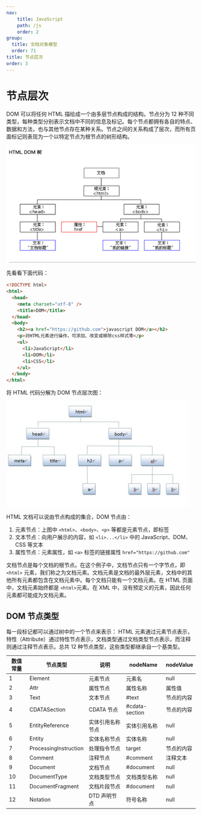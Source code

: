 ```yaml
---
nav:
    title: JavaScript
    path: /js
    order: 2
group:
  title: 文档对象模型
  order: 71
title: 节点层次
order: 3
---
```


# 节点层次

DOM 可以将任何 HTML 描绘成一个由多层节点构成的结构。节点分为 12 种不同类型，每种类型分别表示文档中不同的信息及标记。每个节点都拥有各自的特点、数据和方法，也与其他节点存在某种关系。节点之间的关系构成了层次，而所有页面标记则表现为一个以特定节点为根节点的树形结构。

![DOM结构](./assets/dom.1939ce54.jpeg)

先看看下面代码：

```html
<!DOCTYPE html>
<html>
  <head>
    <meta charset="utf-8" />
    <title>DOM</title>
  </head>
  <body>
    <h2><a href="https://github.com">javascript DOM</a></h2>
    <p>对HTML元素进行操作，可添加、改变或移除css样式等</p>
    <ul>
      <li>JavaScript</li>
      <li>DOM</li>
      <li>CSS</li>
    </ul>
  </body>
</html>
```

将 HTML 代码分解为 DOM 节点层次图：

![DOM结构图](./assets/dom-structure.ce1ead10.jpeg)

HTML 文档可以说由节点构成的集合，DOM 节点由：

1. 元素节点：上图中 `<html>`、`<body>`、`<p>` 等都是元素节点，即标签
2. 文本节点：向用户展示的内容，如 `<li>...</li>` 中的 JavaScript、DOM、CSS 等文本
3. 属性节点：元素属性，如 `<a>` 标签的链接属性 `href="https://github.com"`

文档节点是每个文档的根节点。在这个例子中，文档节点只有一个字节点，即 `<html>` 元素，我们称之为文档元素。文档元素是文档的最外层元素，文档中的其他所有元素都包含在文档元素中。每个文档只能有一个文档元素。在 HTML 页面中，文档元素始终都是 `<html>`元素。在 XML 中，没有预定义的元素，因此任何元素都可能成为文档元素。

## DOM 节点类型

每一段标记都可以通过树中的一个节点来表示： HTML 元素通过元素节点表示，特性（Attribute）通过特性节点表示，文档类型通过文档类型节点表示，而注释则通过注释节点表示。总共 12 种节点类型，这些类型都继承自一个基类型。

| 数值常量 | 节点类型              | 说明             | nodeName        | nodeValue  |
| -------- | --------------------- | ---------------- | --------------- | ---------- |
| 1        | Element               | 元素节点         | 元素名          | null       |
| 2        | Attr                  | 属性节点         | 属性名称        | 属性值     |
| 3        | Text                  | 文本节点         | \#text          | 节点的内容 |
| 4        | CDATASection          | CDATA 节点       | \#cdata-section | 节点的内容 |
| 5        | EntityReference       | 实体引用名称节点 | 实体引用名称    | null       |
| 6        | Entity                | 实体名称节点     | 实体名称        | null       |
| 7        | ProcessingInstruction | 处理指令节点     | target          | 节点的内容 |
| 8        | Comment               | 注释节点         | \#comment       | 注释文本   |
| 9        | Document              | 文档节点         | \#document      | null       |
| 10       | DocumentType          | 文档类型节点     | 文档类型名称    | null       |
| 11       | DocumentFragment      | 文档片段节点     | \#document      | null       |
| 12       | Notation              | DTD 声明节点     | 符号名称        | null       |

